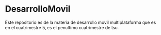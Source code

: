 # DesarrolloMovil
Este repositorio es de la materia de desarrollo movil multiplataforma que es en el cuatrimestre 5, es el penultimo cuatrimestre de tsu.
